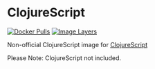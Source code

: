 # ClojureScript

[![Docker Pulls](https://img.shields.io/docker/pulls/halcyon/cljs.svg)](https://hub.docker.com/r/halcyon/cljs/)
[![Image Layers](https://images.microbadger.com/badges/image/halcyon/cljs.svg)](https://microbadger.com/images/halcyon/cljs)

Non-official ClojureScript image for [ClojureScript][1]

[1]: <https://clojurescript.org/>

Please Note: ClojureScript not included.
